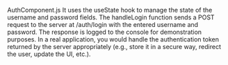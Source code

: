 AuthComponent.js
It uses the useState hook to manage the state of the username and password fields.
The handleLogin function sends a POST request to the server at /auth/login with the entered username and password.
The response is logged to the console for demonstration purposes. In a real application, you would handle the authentication token returned by the server appropriately (e.g., store it in a secure way, redirect the user, update the UI, etc.).
